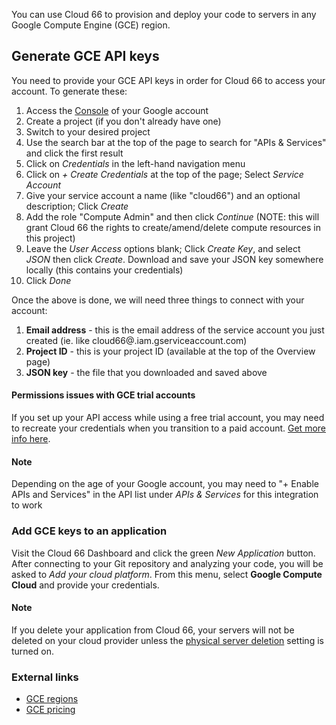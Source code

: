 You can use Cloud 66 to provision and deploy your code to servers in any Google Compute Engine (GCE) region.

## Generate GCE API keys

You need to provide your GCE API keys in order for Cloud 66 to access your account. 
To generate these: 

1. Access the [Console](https://console.cloud.google.com) of your Google account
2. Create a project (if you don't already have one)
3. Switch to your desired project
4. Use the search bar at the top of the page to search for "APIs & Services" and click the first result
5. Click on *Credentials* in the left-hand navigation menu
6. Click on *+ Create Credentials* at the top of the page; Select *Service Account*
7. Give your service account a name (like "cloud66") and an optional description; Click *Create*
8. Add the role "Compute Admin" and then click *Continue* (NOTE: this will grant Cloud 66 the rights to create/amend/delete compute resources in this project)
9. Leave the *User Access* options blank; Click *Create Key*, and select *JSON* then click *Create*. Download and save your JSON key somewhere locally (this contains your credentials)
10. Click *Done*

Once the above is done, we will need three things to connect with your account:

1. **Email address** - this is the email address of the service account you just created (ie. like cloud66@<project-id>.iam.gserviceaccount.com)
2. **Project ID** - this is your project ID (available at the top of the Overview page)
3. **JSON key** - the file that you downloaded and saved above

#### Permissions issues with GCE trial accounts
<div class="notice notice-warning"><p>
If you set up your API access while using a free trial account, you may need to recreate your credentials when you transition to a paid account. <a href="https://community.cloud66.com/t/looks-like-this-cloud-key-isnt-valid-error-for-google-compute-engine-users/113">Get more info here</a>.
</p></div>

#### Note
<div class="notice"><p>
Depending on the age of your Google account, you may need to "+ Enable APIs and Services" in the API list under <em>APIs & Services</em> for this integration to work
</p></div>

### Add GCE keys to an application

Visit the Cloud 66 Dashboard and click the green *New Application* button. After connecting to your Git repository and analyzing your code, you will be asked to *Add your cloud platform*. From this menu, select **Google Compute Cloud** and provide your credentials. 

#### Note
<div class="notice notice-warning"><p>
If you delete your application from Cloud 66, your servers will not be deleted on your cloud provider unless the <a href="/{{page.collection}}/how-to-guides/deployment/server-deletion.html">physical server deletion</a> setting is turned on.
</p></div>

### External links
- [GCE regions](https://developers.google.com/compute/docs/zones#available)
- [GCE pricing](https://cloud.google.com/compute/pricing)
